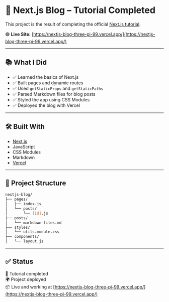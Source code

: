 # 🚀 Next.js Blog – Tutorial Completed

This project is the result of completing the official [Next.js tutorial](https://nextjs.org/learn).

🟢 **Live Site:** [https://nextjs-blog-three-pi-99.vercel.app/](https://nextjs-blog-three-pi-99.vercel.app/)

---

## 📚 What I Did

- ✅ Learned the basics of Next.js
- ✅ Built pages and dynamic routes
- ✅ Used `getStaticProps` and `getStaticPaths`
- ✅ Parsed Markdown files for blog posts
- ✅ Styled the app using CSS Modules
- ✅ Deployed the blog with Vercel

---

## 🛠 Built With

- [Next.js](https://nextjs.org/)
- JavaScript
- CSS Modules
- Markdown
- [Vercel](https://vercel.com/)

---

## 📁 Project Structure

```bash
nextjs-blog/
├── pages/
│   ├── index.js
│   └── posts/
│       └── [id].js
├── posts/
│   └── markdown-files.md
├── styles/
│   └── utils.module.css
├── components/
│   └── layout.js
```
---

## ✅ Status

🎯 Tutorial completed  
🌍 Project deployed  
📦 Live and working at [https://nextjs-blog-three-pi-99.vercel.app/](https://nextjs-blog-three-pi-99.vercel.app/)
